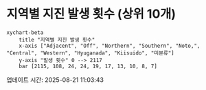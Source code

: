 # 지역별 지진 발생 횟수 (상위 10개)

```mermaid
xychart-beta
    title "지역별 지진 발생 횟수"
    x-axis ["Adjacent", "Off", "Northern", "Southern", "Noto,", "Central", "Western", "Hyuganada", "Kiisuido", "미분류"]
    y-axis "발생 횟수" 0 --> 2117
    bar [2115, 108, 24, 24, 19, 17, 13, 10, 8, 7]
```

업데이트 시간: 2025-08-21 11:03:43

